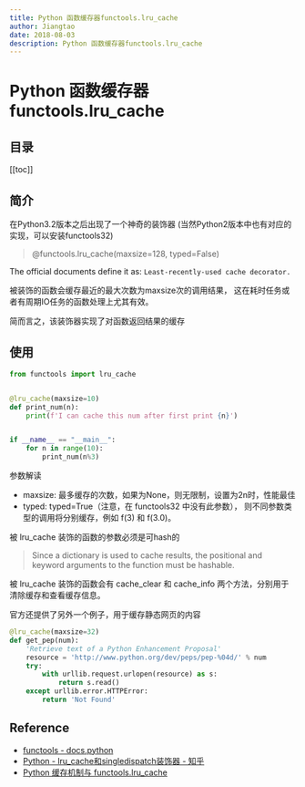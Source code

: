 ```yaml
---
title: Python 函数缓存器functools.lru_cache
author: Jiangtao
date: 2018-08-03
description: Python 函数缓存器functools.lru_cache
---
```


<!--# 简介
Python 函数缓存器functools.lru_cache-->

# Python 函数缓存器functools.lru_cache

## 目录

[[toc]]

## 简介

在Python3.2版本之后出现了一个神奇的装饰器
(当然Python2版本中也有对应的实现，可以安装functools32)

> @functools.lru_cache(maxsize=128, typed=False)

The official documents define it as:
`Least-recently-used cache decorator.`

被装饰的函数会缓存最近的最大次数为maxsize次的调用结果，
这在耗时任务或者有周期IO任务的函数处理上尤其有效。

简而言之，该装饰器实现了对函数返回结果的缓存

## 使用

```python
from functools import lru_cache


@lru_cache(maxsize=10)
def print_num(n):
    print(f'I can cache this num after first print {n}')


if __name__ == "__main__":
    for n in range(10):
        print_num(n%3)

```

参数解读

- maxsize: 最多缓存的次数，如果为None，则无限制，设置为2n时，性能最佳
- typed: typed=True（注意，在 functools32 中没有此参数），
则不同参数类型的调用将分别缓存，例如 f(3) 和 f(3.0)。

被 lru_cache 装饰的函数的参数必须是可hash的

> Since a dictionary is used to cache results,
the positional and keyword arguments to the function must be hashable.

被 lru_cache 装饰的函数会有 cache_clear 和 cache_info 两个方法，分别用于清除缓存和查看缓存信息。

官方还提供了另外一个例子，用于缓存静态网页的内容

```python
@lru_cache(maxsize=32)
def get_pep(num):
    'Retrieve text of a Python Enhancement Proposal'
    resource = 'http://www.python.org/dev/peps/pep-%04d/' % num
    try:
        with urllib.request.urlopen(resource) as s:
            return s.read()
    except urllib.error.HTTPError:
        return 'Not Found'
```

## Reference

- [functools - docs.python](https://docs.python.org/3/library/functools.html)
- [Python - lru_cache和singledispatch装饰器 - 知乎](https://zhuanlan.zhihu.com/p/27643991)
- [Python 缓存机制与 functools.lru_cache](http://kuanghy.github.io/2016/04/20/python-cache)
